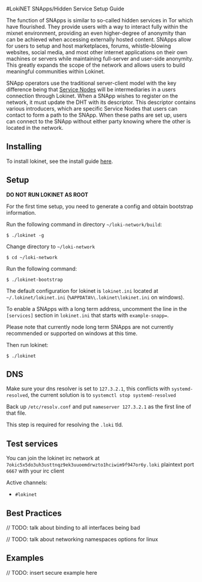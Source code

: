 #LokiNET SNApps/Hidden Service Setup Guide

The function of SNApps is similar to so-called hidden services in Tor which have flourished. They provide users with a way to interact fully within the mixnet environment, providing an even higher-degree of anonymity than can be achieved when accessing externally hosted content. SNApps allow for users to setup and host marketplaces, forums, whistle-blowing websites, social media, and most other internet applications on their own machines or servers while maintaining full-server and user-side anonymity. This greatly expands the scope of the network and allows users to build meaningful communities within Lokinet.

SNApp operators use the traditional server-client model with the key difference being that [Service Nodes](../../ServiceNodes/SNOverview.md) will be intermediaries in a users connection through Lokinet. When a SNApp wishes to register on the network, it must update the DHT with its descriptor. This descriptor contains various introducers, which are specific Service Nodes that users can contact to form a path to the SNApp. When these paths are set up, users can connect to the SNApp without either party knowing where the other is located in the network.

## Installing

To install lokinet, see the install guide [here](../../Lokinet/Guides/Install.md).

## Setup

**DO NOT RUN LOKINET AS ROOT**

For the first time setup, you need to generate a config and obtain bootstrap information.

Run the following command in directory `~/loki-network/build`:

`$ ./lokinet -g `

Change directory to `~/loki-network`

`$ cd ~/loki-network`

Run the following command:

`$ ./lokinet-bootstrap`

The default configuration for lokinet is `lokinet.ini` located at `~/.lokinet/lokinet.ini` (`%APPDATA%\.lokinet\lokinet.ini` on windows).

To enable a SNApps with a long term address, uncomment the line in the `[services]` section in `lokinet.ini` that starts with `example-snapp=`.

Please note that currently node long term SNApps are not currently recommended or supported on windows at this time.

Then run lokinet:

`$ ./lokinet`

## DNS

Make sure your dns resolver is set to `127.3.2.1`, this conflicts with `systemd-resolved`, the current solution is to `systemctl stop systemd-resolved`

Back up `/etc/resolv.conf` and put `nameserver 127.3.2.1` as the first line of that file.

This step is required for resolving the `.loki` tld.

## Test services

You can join the lokinet irc network at `7okic5x5do3uh3usttnqz9ek3uuoemdrwzto1hciwim9f947or6y.loki` plaintext port `6667` with your irc client

Active channels:

* `#lokinet`


## Best Practices

// TODO: talk about binding to all interfaces being bad

// TODO: talk about networking namespaces options for linux

## Examples

// TODO: insert secure example here
